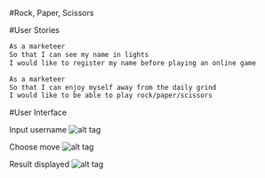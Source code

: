 #Rock, Paper, Scissors

#User Stories

```sh
As a marketeer
So that I can see my name in lights
I would like to register my name before playing an online game

As a marketeer
So that I can enjoy myself away from the daily grind
I would like to be able to play rock/paper/scissors
```

#User Interface

Input username
![alt tag](http://i.imgur.com/JfJ6UQn.png)

Choose move
![alt tag](http://i.imgur.com/GwKRKB7.png)

Result displayed
![alt tag](http://i.imgur.com/LrB1Uk1.png)
